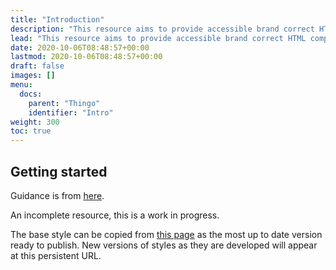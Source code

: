 ```yaml
---
title: "Introduction"
description: "This resource aims to provide accessible brand correct HTML components for RMIT web components. It uses as many native Bootstrap 5 elements as possible, with modifications."
lead: "This resource aims to provide accessible brand correct HTML components for RMIT web components. It uses as many native Bootstrap 5 elements as possible, with modifications."
date: 2020-10-06T08:48:57+00:00
lastmod: 2020-10-06T08:48:57+00:00
draft: false
images: []
menu:
  docs:
    parent: "Thingo"
    identifier: "Intro"
weight: 300
toc: true
---
```


## Getting started

Guidance is from [here](https://www.rmit.edu.au/staff/service-connect/facilities-technology/digital-services-brand/brand). 

An incomplete resource, this is a work in progress.

The base style can be copied from [this page](https://raw.githubusercontent.com/RMITLibrary/rmit-ui/main/docs/main.css) as the most up to date version ready to publish. New versions of styles as they are developed will appear at this persistent URL.






